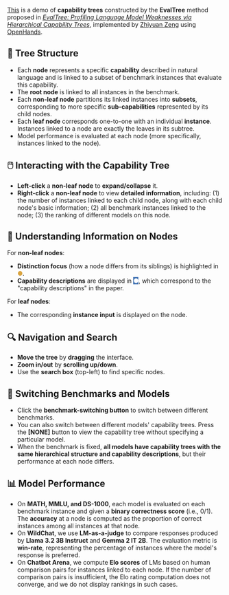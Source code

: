 [This](https://zhiyuan-zeng.github.io/EvalTree) is a demo of **capability trees** constructed by the **EvalTree** method proposed in [*EvalTree: Profiling Language Model Weaknesses via Hierarchical Capability Trees*](https://arxiv.org/abs/2503.08893), implemented by [Zhiyuan Zeng](https://zhiyuan-zeng.github.io) using [OpenHands](https://app.all-hands.dev).

## 🌳 Tree Structure

- Each **node** represents a specific **capability** described in natural language and is linked to a subset of benchmark instances that evaluate this capability.
- The **root node** is linked to all instances in the benchmark.
- Each **non-leaf node** partitions its linked instances into **subsets**, corresponding to more specific **sub-capabilities** represented by its child nodes.
- Each **leaf node** corresponds one-to-one with an individual **instance**. Instances linked to a node are exactly the leaves in its subtree.
- Model performance is evaluated at each node (more specifically, instances linked to the node).

## 🖱️ Interacting with the Capability Tree

- **Left-click** a **non-leaf node** to **expand/collapse** it.
- **Right-click** a **non-leaf node** to view **detailed information**, including: (1) the number of instances linked to each child node, along with each child node's basic information; (2) all benchmark instances linked to the node; (3) the ranking of different models on this node.

## 🎨 Understanding Information on Nodes

For **non-leaf nodes**:
- **Distinction focus** (how a node differs from its siblings) is highlighted in <span style="color:#D9A441;">●</span>.
- **Capability descriptions** are displayed in <span style="color:#FFFFFF; background-color:#4575B4;">●</span>, which correspond to the "capability descriptions" in the paper.

For **leaf nodes**:
- The corresponding **instance input** is displayed on the node.

## 🔍 Navigation and Search

- **Move the tree** by **dragging** the interface.
- **Zoom in/out** by **scrolling up/down**.
- Use the **search box** (top-left) to find specific nodes.

## 🔄 Switching Benchmarks and Models

- Click the **benchmark-switching button** to switch between different benchmarks.
- You can also switch between different models' capability trees. Press the **[NONE]** button to view the capability tree without specifying a particular model.
- When the benchmark is fixed, **all models have capability trees with the same hierarchical structure and capability descriptions**, but their performance at each node differs.

## 📊 Model Performance

- On **MATH, MMLU, and DS-1000**, each model is evaluated on each benchmark instance and given a **binary correctness score** (i.e., 0/1). The **accuracy** at a node is computed as the proportion of correct instances among all instances at that node.
- On **WildChat**, we use **LM-as-a-judge** to compare responses produced by **Llama 3.2 3B Instruct** and **Gemma 2 IT 2B**. The evaluation metric is **win-rate**, representing the percentage of instances where the model's response is preferred.
- On **Chatbot Arena**, we compute **Elo scores** of LMs based on human comparison pairs for instances linked to each node. If the number of comparison pairs is insufficient, the Elo rating computation does not converge, and we do not display rankings in such cases.
